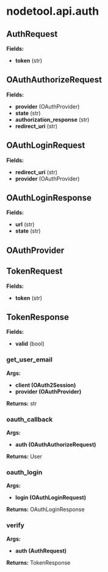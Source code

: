 # nodetool.api.auth

## AuthRequest

**Fields:**
- **token** (str)


## OAuthAuthorizeRequest

**Fields:**
- **provider** (OAuthProvider)
- **state** (str)
- **authorization_response** (str)
- **redirect_uri** (str)


## OAuthLoginRequest

**Fields:**
- **redirect_uri** (str)
- **provider** (OAuthProvider)


## OAuthLoginResponse

**Fields:**
- **url** (str)
- **state** (str)


## OAuthProvider

## TokenRequest

**Fields:**
- **token** (str)


## TokenResponse

**Fields:**
- **valid** (bool)


### get_user_email

**Args:**
- **client (OAuth2Session)**
- **provider (OAuthProvider)**

**Returns:** str

### oauth_callback

**Args:**
- **auth (OAuthAuthorizeRequest)**

**Returns:** User

### oauth_login

**Args:**
- **login (OAuthLoginRequest)**

**Returns:** OAuthLoginResponse

### verify

**Args:**
- **auth (AuthRequest)**

**Returns:** TokenResponse

